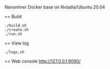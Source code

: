 Nanominer Docker base on Nviadia/Ubuntu 20.04

== Build
```
./build.sh
./create.sh
./run.sh
```
== View log
```
./logs.sh
```
== Web console
http://127.0.0.1:9090/
